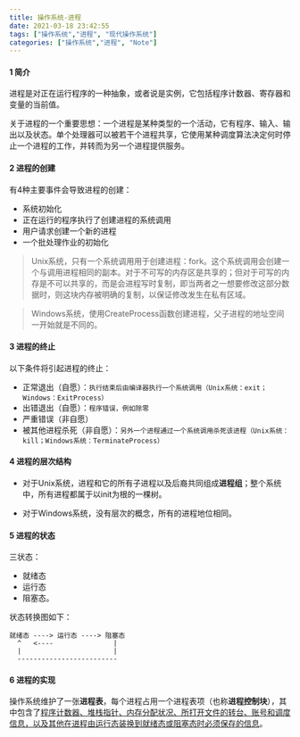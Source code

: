 ```yaml
---
title: 操作系统-进程
date: 2021-03-18 23:42:55
tags: ["操作系统","进程", "现代操作系统"]
categories: ["操作系统","进程", "Note"]
---
```


#### 1 简介

进程是对正在运行程序的一种抽象，或者说是实例，它包括程序计数器、寄存器和变量的当前值。

关于进程的一个重要思想：一个进程是某种类型的一个活动，它有程序、输入、输出以及状态。单个处理器可以被若干个进程共享，它使用某种调度算法决定何时停止一个进程的工作，并转而为另一个进程提供服务。

<!--more-->

#### 2 进程的创建

有4种主要事件会导致进程的创建：

- 系统初始化
- 正在运行的程序执行了创建进程的系统调用
- 用户请求创建一个新的进程
- 一个批处理作业的初始化



> Unix系统，只有一个系统调用用于创建进程：fork。这个系统调用会创建一个与调用进程相同的副本。对于不可写的内存区是共享的；但对于可写的内存是不可以共享的，而是会进程写时复制，即当两者之一想要修改这部分数据时，则这块内存被明确的复制，以保证修改发生在私有区域。



> Windows系统，使用CreateProcess函数创建进程，父子进程的地址空间一开始就是不同的。



#### 3 进程的终止

以下条件将引起进程的终止：

- 正常退出（自愿）：`执行结束后由编译器执行一个系统调用（Unix系统：exit；Windows：ExitProcess）`
- 出错退出（自愿）：`程序错误，例如除零`
- 严重错误（非自愿）
- 被其他进程杀死（非自愿）：`另外一个进程通过一个系统调用杀死该进程（Unix系统：kill；Windows系统：TerminateProcess）`



#### 4 进程的层次结构

- 对于Unix系统，进程和它的所有子进程以及后裔共同组成**进程组**；整个系统中，所有进程都属于以init为根的一棵树。

- 对于Windows系统，没有层次的概念，所有的进程地位相同。



#### 5 进程的状态

三状态：

- 就绪态
- 运行态
- 阻塞态。



状态转换图如下：

```
就绪态 ----> 运行态 ----> 阻塞态
  ^   <----               |
  |                       |
  -------------------------
```



#### 6 进程的实现

操作系统维护了一张**进程表**，每个进程占用一个进程表项（也称**进程控制块**），其中包含了<u>程序计数器、堆栈指针、内存分配状况、所打开文件的转台、账号和调度信息，以及其他在进程由运行态装换到就绪态或阻塞态时必须保存的信息</u>。

